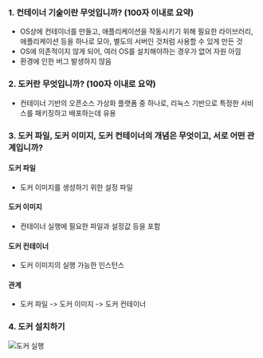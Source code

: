 ### 1. 컨테이너 기술이란 무엇입니까? (100자 이내로 요약)
- OS상에 컨테이너를 만들고, 애플리케이션을 작동시키기 위해 필요한 라이브러리, 애플리케이션 등을 하나로 모아, 별도의 서버인 것처럼 사용할 수 있게 만든 것
- OS에 의존적이지 않게 되어, 여러 OS를 설치해야하는 경우가 없어 자원 아낌
- 환경에 인한 버그 발생하지 않음

### 2. 도커란 무엇입니까? (100자 이내로 요약)
- 컨테이너 기반의 오픈소스 가상화 플랫폼 중 하나로, 리눅스 기반으로 특정한 서비스를 패키징하고 배포하는데 유용

### 3. 도커 파일, 도커 이미지, 도커 컨테이너의 개념은 무엇이고, 서로 어떤 관계입니까?
#### 도커 파일
- 도커 이미지를 생성하기 위한 설정 파일

#### 도커 이미지
- 컨테이너 실행에 필요한 파일과 설정값 등을 포함

#### 도커 컨테이너
- 도커 이미지의 실행 가능한 인스턴스

#### 관계
- 도커 파일 -> 도커 이미지 -> 도커 컨테이너

### 4. 도커 설치하기
![도커 실행](https://github.com/drum-grammer/docker-pro-2312/assets/86940335/f234b1b8-7376-44f9-b5bf-fade708ae244)
